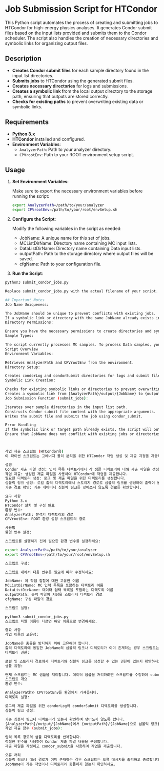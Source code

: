 # Job Submission Script for HTCondor

This Python script automates the process of creating and submitting jobs to HTCondor for high-energy physics analyses. It generates Condor submit files based on the input lists provided and submits them to the Condor scheduler. The script also handles the creation of necessary directories and symbolic links for organizing output files.

## Description

- **Creates Condor submit files** for each sample directory found in the input list directories.
- **Submits jobs** to HTCondor using the generated submit files.
- **Creates necessary directories** for logs and submissions.
- **Creates a symbolic link** from the local output directory to the storage path, ensuring that outputs are stored correctly.
- **Checks for existing paths** to prevent overwriting existing data or symbolic links.

## Requirements

- **Python 3.x**
- **HTCondor** installed and configured.
- **Environment Variables**:
  - `AnalyzerPath`: Path to your analyzer directory.
  - `CPVrootEnv`: Path to your ROOT environment setup script.

## Usage

1. **Set Environment Variables**:

   Make sure to export the necessary environment variables before running the script:

   ```bash
   export AnalyzerPath=/path/to/your/analyzer
   export CPVrootEnv=/path/to/your/root/envSetup.sh

2. **Configure the Script**:

   Modify the following variables in the script as needed:

   - JobName: A unique name for this set of jobs.
   - MCListDirName: Directory name containing MC input lists.
   - DataListDirName: Directory name containing Data input lists.
   - outputPath: Path to the storage directory where output files will be saved.
   - cfgName: Path to your configuration file.

3. **Run the Script**:

```bash
python3 submit_condor_jobs.py

Replace submit_condor_jobs.py with the actual filename of your script.

## Important Notes
Job Name Uniqueness:

The JobName should be unique to prevent conflicts with existing jobs.
If a symbolic link or directory with the same JobName already exists in the output directory, the script will exit with an error message.
Directory Permissions:

Ensure you have the necessary permissions to create directories and symbolic links in both the local and storage paths.
Sample Types:

The script currently processes MC samples. To process Data samples, you can modify the script to call submit_jobs("Data", inputListData) accordingly.
Script Overview
Environment Variables:

Retrieves AnalyzerPath and CPVrootEnv from the environment.
Directory Setup:

Creates condorLog and condorSubmit directories for logs and submit files.
Symbolic Link Creation:

Checks for existing symbolic links or directories to prevent overwriting.
Creates a symbolic link from {AnalyzerPath}/output/{JobName} to {outputPath}/{JobName}.
Job Submission Function (submit_jobs):

Iterates over sample directories in the input list path.
Constructs Condor submit file content with the appropriate arguments.
Writes the submit file and submits the job using condor_submit.

Error Handling
If the symbolic link or target path already exists, the script will output an error message and exit.
Ensure that JobName does not conflict with existing jobs or directories.



작업 제출 스크립트 (HTCondor용)
이 파이썬 스크립트는 고에너지 물리 분석을 위한 HTCondor 작업 생성 및 제출 과정을 자동화합니다. 제공된 입력 목록을 기반으로 Condor 제출 파일을 생성하고 Condor 스케줄러에 제출합니다. 또한 출력 파일을 정리하기 위해 필요한 디렉토리와 심볼릭 링크를 생성합니다.

설명
Condor 제출 파일 생성: 입력 목록 디렉토리에서 각 샘플 디렉토리에 대해 제출 파일을 생성합니다.
작업 제출: 생성된 제출 파일을 사용하여 HTCondor에 작업을 제출합니다.
필요한 디렉토리 생성: 로그 및 제출 파일을 위한 디렉토리를 생성합니다.
심볼릭 링크 생성: 로컬 출력 디렉토리에서 스토리지 경로로 심볼릭 링크를 생성하여 출력이 올바르게 저장되도록 합니다.
기존 경로 확인: 기존 데이터나 심볼릭 링크를 덮어쓰지 않도록 경로를 확인합니다.

요구 사항
Python 3.x
HTCondor 설치 및 구성 완료
환경 변수:
AnalyzerPath: 분석기 디렉토리의 경로
CPVrootEnv: ROOT 환경 설정 스크립트의 경로

사용법
환경 변수 설정:

스크립트를 실행하기 전에 필요한 환경 변수를 설정하세요:

export AnalyzerPath=/path/to/your/analyzer
export CPVrootEnv=/path/to/your/root/envSetup.sh

스크립트 구성:

스크립트 내에서 다음 변수를 필요에 따라 수정하세요:

JobName: 이 작업 집합에 대한 고유한 이름
MCListDirName: MC 입력 목록을 포함하는 디렉토리 이름
DataListDirName: 데이터 입력 목록을 포함하는 디렉토리 이름
outputPath: 출력 파일이 저장될 스토리지 디렉토리 경로
cfgName: 구성 파일의 경로

스크립트 실행:

python3 submit_condor_jobs.py
스크립트 파일 이름이 다르면 해당 이름으로 변경하세요.

중요 사항
작업 이름의 고유성:

JobName은 충돌을 방지하기 위해 고유해야 합니다.
출력 디렉토리에 동일한 JobName의 심볼릭 링크나 디렉토리가 이미 존재하는 경우 스크립트는 오류 메시지를 출력하고 종료합니다.
디렉토리 권한:

로컬 및 스토리지 경로에서 디렉토리와 심볼릭 링크를 생성할 수 있는 권한이 있는지 확인하세요.
샘플 유형:

현재 스크립트는 MC 샘플을 처리합니다. 데이터 샘플을 처리하려면 스크립트를 수정하여 submit_jobs("Data", inputListData)를 호출하세요.
스크립트 개요
환경 변수:

AnalyzerPath와 CPVrootEnv를 환경에서 가져옵니다.
디렉토리 설정:

로그와 제출 파일을 위한 condorLog와 condorSubmit 디렉토리를 생성합니다.
심볼릭 링크 생성:

기존 심볼릭 링크나 디렉토리가 있는지 확인하여 덮어쓰지 않도록 합니다.
{AnalyzerPath}/output/{JobName}에서 {outputPath}/{JobName}으로 심볼릭 링크를 생성합니다.
작업 제출 함수 (submit_jobs):

입력 목록 경로의 샘플 디렉토리를 반복합니다.
적절한 인수를 사용하여 Condor 제출 파일 내용을 구성합니다.
제출 파일을 작성하고 condor_submit을 사용하여 작업을 제출합니다.

오류 처리
심볼릭 링크나 대상 경로가 이미 존재하는 경우 스크립트는 오류 메시지를 출력하고 종료합니다.
JobName이 기존 작업이나 디렉토리와 충돌하지 않는지 확인하세요.

